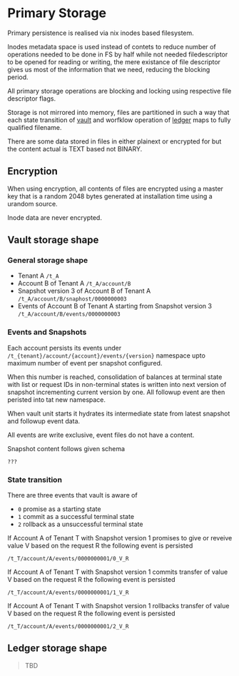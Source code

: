 # Primary Storage

Primary persistence is realised via nix inodes based filesystem.

Inodes metadata space is used instead of contets to reduce number of operations needed to be done in FS by half while not needed filedescriptor to be opened for reading or writing, the mere existance of file descriptor gives us most of the information that we need, reducing the blocking period.

All primary storage operations are blocking and locking using respective file descriptor flags.

Storage is not mirrored into memory, files are partitioned in such a way that each state transition of [vault](../services-core/vault.md) and worfklow operation of [ledger](../services-core/ledger.md) maps to fully qualified filename.

There are some data stored in files in either plainext or encrypted for but the content actual is TEXT based not BINARY.

## Encryption

When using encryption, all contents of files are encrypted using a master key that is a random 2048 bytes generated at installation time using a urandom source.

Inode data are never encrypted.

## Vault storage shape

### General storage shape

- Tenant A `/t_A`
- Account B of Tenant A `/t_A/account/B`
- Snapshot version 3 of Account B of Tenant A `/t_A/account/B/snaphost/0000000003`
- Events of Account B of Tenant A starting from Snapshot version 3 `/t_A/account/B/events/0000000003`

### Events and Snapshots

Each account persists its events under `/t_{tenant}/account/{account}/events/{version}` namespace upto maximum number of event per snapshot configured.

When this number is reached, consolidation of balances at terminal state with list or request IDs in non-terminal states is written into next version of snapshot incrementing current version by one. All followup event are then peristed into tat new namespace.

When vault unit starts it hydrates its intermediate state from latest snapshot and followup event data.

All events are write exclusive, event files do not have a content.

Snapshot content follows given schema

```
???
```

### State transition

There are three events that vault is aware of

- `0` promise as a starting state
- `1` commit as a successful terminal state 
- `2` rollback as a unsuccessful terminal state 

If Account A of Tenant T with Snapshot version 1 promises to give or reveive value V based on the request R the following event is persisted

`/t_T/account/A/events/0000000001/0_V_R`

If Account A of Tenant T with Snapshot version 1 commits transfer of value V based on the request R the following event is persisted

`/t_T/account/A/events/0000000001/1_V_R`

If Account A of Tenant T with Snapshot version 1 rollbacks transfer of value V based on the request R the following event is persisted

`/t_T/account/A/events/0000000001/2_V_R`

## Ledger storage shape

> TBD